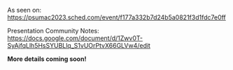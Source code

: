 As seen on: https://psumac2023.sched.com/event/f177a332b7d24b5a0821f3d1fdc7e0ff

Presentation Community Notes: https://docs.google.com/document/d/1Zwv0T-SyAjfqLlh5HsSYUBLlq_S1vUOrPtvX66GLVw4/edit

**More details coming soon!**

